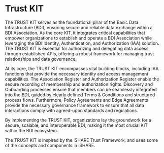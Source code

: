 # Trust KIT

The TRUST KIT serves as the foundational pillar of the Basic Data Infrastructure (BDI), ensuring secure and reliable data exchange within a BDI Association. As the core KIT, it integrates critical capabilities that empower organizations to establish and operate a BDI Association while leveraging the BDI Identity, Authentication, and Authorization (IAA) solution. The TRUST KIT is essential for authorizing and delegating data access through established APIs, offering a robust framework for managing trust relationships and data governance.&#x20;

At its core, the TRUST KIT encompasses vital building blocks, including IAA functions that provide the necessary identity and access management capabilities. The Association Register and Authorization Register enable the secure recording of membership and authorization rights. Discovery and Onboarding processes ensure that members can be seamlessly integrated into the BDI, guided by clearly defined Terms & Conditions and structured process flows. Furthermore, Policy Agreements and Edge Agreements provide the necessary governance framework to ensure that all data interactions comply with agreed-upon standards and regulations.&#x20;

By implementing the TRUST KIT, organizations lay the groundwork for a secure, scalable, and interoperable BDI, making it the most crucial KIT within the BDI ecosystem.&#x20;

The TRUST KIT is inspired by the iSHARE Trust Framework, and uses some of the concepts and components in iSHARE.

